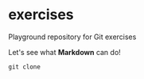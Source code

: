 # exercises
Playground repository for Git exercises

Let's see what **Markdown** can do!

```
git clone
```
